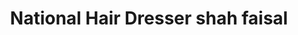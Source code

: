 ---
title: "National Hair Dresser shah faisal"
url: /karachi/national-hair-dresser-shah-faisal/
shop: hairdresser
---